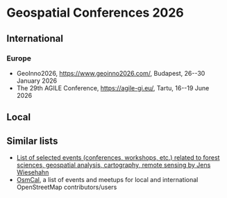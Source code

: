 
# Geospatial Conferences 2026

## International

### Europe

  - GeoInno2026, https://www.geoinno2026.com/, Budapest, 26--30 January 2026
  - The 29th AGILE Conference, https://agile-gi.eu/, Tartu, 16--19 June 2026

## Local

## Similar lists

- [List of selected events (conferences, workshops, etc.) related to forest sciences, geospatial analysis, cartography, remote sensing by Jens Wiesehahn](https://github.com/wiesehahn/conferences)
- [OsmCal](https://osmcal.org/), a list of events and meetups for local and international OpenStreetMap contributors/users
